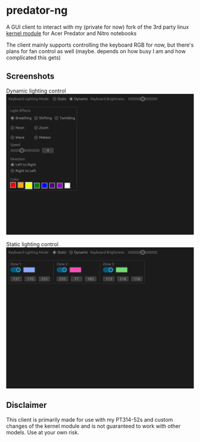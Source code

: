 # predator-ng
A GUI client to interact with my (private for now) fork of the 3rd party linux [kernel module](https://github.com/JafarAkhondali/acer-predator-turbo-and-rgb-keyboard-linux-module) for Acer Predator and Nitro notebooks

The client mainly supports controlling the keyboard RGB for now, but there's plans for fan control as well (maybe. depends on how busy I am and how complicated this gets)

## Screenshots
Dynamic lighting control
![dynamic](https://github.com/illusionman1212/predator-ng/blob/master/docs/screenshots/dynamic_kb.png?raw=true)

Static lighting control
![static](https://github.com/illusionman1212/predator-ng/blob/master/docs/screenshots/static_kb.png?raw=true)

## Disclaimer
This client is primarily made for use with my PT314-52s and custom changes of the kernel module and is not guaranteed to work with other models. Use at your own risk.
